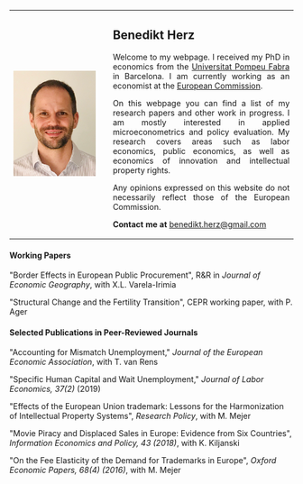 

<table>
    <tr>    
        <td width="35%">
            <img src="website_photo.png" style="width: 90%; margin: -0.0000009482% 0 -0.0000009482% 0%"  />
        </td>  
        <td align="justify">
            <h2>Benedikt Herz</h2>
            
<p style="text-align: justify; white-space: normal;">  
Welcome to my webpage. I received my PhD in economics from the <a href="https://www.econ.upf.edu" target="_blank">Universitat Pompeu Fabra</a> in Barcelona. I am currently working as an economist at the <a href="https://ec.europa.eu/commission/index_en" target="_blank">European Commission</a>.</p>

<p style="text-align: justify; white-space: normal;">  
On this webpage you can find a list of my research papers and other work in progress. I am mostly interested in applied microeconometrics and policy evaluation. My research covers areas such as labor economics, public economics, as well as economics of innovation and intellectual property rights.</p>

<p style="text-align: justify; white-space: normal;">  
Any opinions expressed on this website do not necessarily reflect those of the European Commission.
</p>

<p style="text-align: justify; white-space: normal;">  
<strong>Contact me at </strong><a href="mailto:benedikt.herz@gmail.com" target="_blank">benedikt.herz@gmail.com</a></p>
        </td>        
    </tr>        
</table>  

#### Working Papers

"Border Effects in European Public Procurement", R&R in *Journal of Economic Geography*, with X.L. Varela-Irimia

"Structural Change and the Fertility Transition", CEPR working paper, with P. Ager

#### Selected Publications in Peer-Reviewed Journals

"Accounting for Mismatch Unemployment,"  *Journal of the European Economic Association*, with T. van Rens

"Specific Human Capital and Wait Unemployment," *Journal of Labor Economics, 37(2)* (2019) 

"Effects of the European Union trademark: Lessons for the Harmonization of Intellectual Property Systems", *Research Policy*, with M. Mejer 

"Movie Piracy and Displaced Sales in Europe: Evidence from Six Countries", *Information Economics and Policy, 43 (2018)*, with K. Kiljanski

"On the Fee Elasticity of the Demand for Trademarks in Europe", *Oxford Economic Papers, 68(4) (2016)*, with M. Mejer
